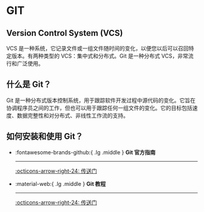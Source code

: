 # GIT

## Version Control System (VCS)

VCS 是一种系统，它记录文件或一组文件随时间的变化，以便您以后可以召回特定版本。有两种类型的 VCS：集中式和分布式。Git 是一种分布式 VCS，非常流行和广泛使用。

## 什么是 Git？

Git 是一种分布式版本控制系统，用于跟踪软件开发过程中源代码的变化。它旨在协调程序员之间的工作，但也可以用于跟踪任何一组文件的变化。它的目标包括速度、数据完整性和对分布式、非线性工作流的支持。

## 如何安装和使用 Git？

<div class="grid cards" markdown>

-   :fontawesome-brands-github:{ .lg .middle } __Git 官方指南__
    
    ---
    
    [:octicons-arrow-right-24: <a href="https://git-scm.com/" target="_blank"> 传送门 </a>](#)

-   :material-web:{ .lg .middle } __Git 教程__

    ---

    [:octicons-arrow-right-24: <a href="https://www.atlassian.com/git/tutorials/what-is-version-control" target="_blank"> 传送门 </a>](#)

</div>